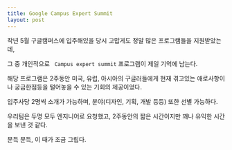 ```yaml
---
title: Google Campus Expert Summit
layout: post
---
```


작년 5월 구글캠퍼스에 입주해있을 당시 고맙게도 정말 많은 프로그램들을 지원받았는데,

그 중 개인적으로 ` Campus expert summit` 프로그램이 제일 기억에 남는다.

해당 프로그램은 2주동안 미국, 유럽, 아시아의 구글러들에게 현재 겪고있는 애로사항이나 궁금한점등을 털어놓을 수 있는 기회의 제공이었다.

입주사당 2명씩 소개가 가능하며, 분야(디자인, 기획, 개발 등등) 또한 선별 가능하다.

우리팀은 두명 모두 엔지니어로 요청했고, 2주동안의 짧은 시간이지만 꽤나 유익한 시간을 보낸 것 같다.

문득 문득, 이 때가 조금 그립다.